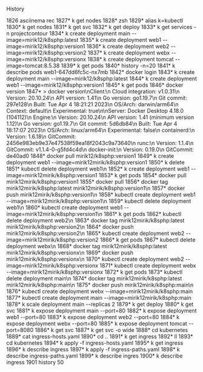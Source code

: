 History

 1826  asciinema rec
 1827* k get nodes
 1828* zsh
 1829* alias k=kubectl
 1830* k get nodes
 1831* k get svc
 1832* k get deploy
 1833* k get services -n projectcontour
 1834* k create deployment main --image=mirik12/k8sphp:latest
 1835* k create deployment web1 --image=mirik12/k8sphp:version1
 1836* k create deployment web2 --image=mirik12/k8sphp:version2
 1837* k create deployment webx --image=mirik12/k8sphp:versionx
 1838* k create deployment tomcat --image=tomcat:8.5.38
 1839* k get pods
 1840* history -n=20
 1841* k describe pods web1-647dd6fc5c-nx7mb
 1842* docker login
 1843* k create deployment main --image=mirik12/k8sphp:latest
 1844* k create deployment web1 --image=mirik12/k8sphp:version1
 1845* k get pods
 1846* docker version
 1847* > docker version\nClient:\n Cloud integration: v1.0.31\n Version:           20.10.24\n API version:       1.41\n Go version:        go1.19.7\n Git commit:        297e128\n Built:             Tue Apr  4 18:21:21 2023\n OS/Arch:           darwin/arm64\n Context:           default\n Experimental:      true\n\nServer: Docker Desktop 4.18.0 (104112)\n Engine:\n  Version:          20.10.24\n  API version:      1.41 (minimum version 1.12)\n  Go version:       go1.19.7\n  Git commit:       5d6db84\n  Built:            Tue Apr  4 18:17:07 2023\n  OS/Arch:          linux/arm64\n  Experimental:     false\n containerd:\n  Version:          1.6.18\n  GitCommit:        2456e983eb9e37e47538f59ea18f2043c9a73640\n runc:\n  Version:          1.1.4\n  GitCommit:        v1.1.4-0-g5fd4c4d\n docker-init:\n  Version:          0.19.0\n  GitCommit:        de40ad0
 1848* docker pull mirik12/k8sphp:version1
 1849* k create deployment web1 --image=mirik12mirik/k8sphp:version1
 1850* k delete 
 1851* kubectl delete deployment web1\n
 1852* k create deployment web1 --image=mirik12mirik/k8sphp:version1
 1853* k get pods
 1854* docker pull mirik12mirik/k8sphp:version1
 1855* docker pull
 1856* docker tag mirik12mirik/k8sphp:latest mirik12mirik/k8sphp:version1\n
 1857* docker push mirik12mirik/k8sphp:version1\n
 1858* kubectl create deployment web1 --image=mirik12mirik/k8sphp:version1\n
 1859* kubectl delete deployment web1\n
 1860* kubectl create deployment web1 --image=mirik12mirik/k8sphp:version1\n
 1861* k get pods
 1862* kubectl delete deployment web2\n
 1863* docker tag mirik12mirik/k8sphp:latest mirik12mirik/k8sphp:version2\n
 1864* docker push mirik12mirik/k8sphp:version2\n
 1865* kubectl create deployment web2 --image=mirik12mirik/k8sphp:version2
 1866* k get pods
 1867* kubectl delete deployment webx\n
 1868* docker tag mirik12mirik/k8sphp:latest mirik12mirik/k8sphp:versionx\n
 1869* docker push mirik12mirik/k8sphp:versionx\n
 1870* kubectl create deployment web2 --image=mirik12mirik/k8sphp:versionx
 1871* kubectl create deployment webx --image=mirik12mirik/k8sphp:versionx
 1872* k get pods
 1873* kubectl delete deployment main\n
 1874* docker tag mirik12mirik/k8sphp:latest mirik12mirik/k8sphp:main\n
 1875* docker push mirik12mirik/k8sphp:main\n
 1876* kubectl create deployment webx --image=mirik12mirik/k8sphp:main
 1877* kubectl create deployment main --image=mirik12mirik/k8sphp:main
 1878* k scale deployment main --replicas 2
 1879* k get deploy
 1880* k get svc
 1881* k expose deployment main --port=80
 1882* k expose deployment web1 --port=80
 1883* k expose deployment web2 --port=80
 1884* k expose deployment webx --port=80
 1885* k expose deployment tomcat --port=8080
 1886* k get svc
 1887* k get svc -o wide
 1888* cd kubernetes
 1889* cat ingress-hosts.yaml
 1890* cd ..
 1891* k get ingress
 1892* ll
 1893* cd kubernetes
 1894* k apply -f ingress-hosts.yaml
 1895* k get ingress
 1896* k describe ingress
 1897* k apply -f ingress-paths.yaml
 1898* k describe ingress-paths.yaml
 1899* k describe ingres
 1900* k describe ingress
 1901  history 50